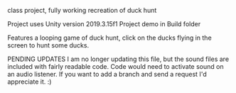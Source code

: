 class project, fully working recreation of duck hunt

Project uses Unity version 2019.3.15f1
Project demo in Build folder

Features a looping game of duck hunt, click on the ducks flying in the screen to hunt some ducks.

PENDING UPDATES
I am no longer updating this file, but the sound files are included with fairly readable code.  Code would need to activate sound on an audio listener.  If you want to add a branch and send a request I'd appreciate it. :)